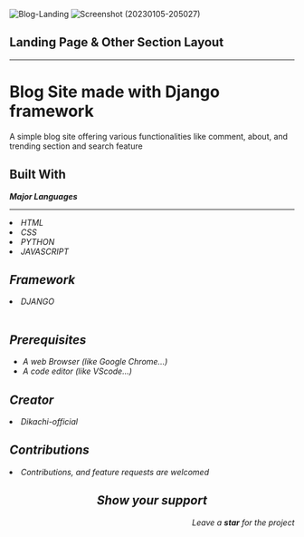 ![Blog-Landing](https://user-images.githubusercontent.com/86185353/210870165-9769b69a-53e7-4d61-8d73-62010748b1cf.jpg)
![Screenshot (20230105-205027)](https://user-images.githubusercontent.com/86185353/210870336-83985732-e47a-4f3a-8a32-49d0f8f02686.jpg)
<h2>Landing Page & Other Section Layout</h2>
<hr>
<h1>Blog Site made with Django framework</h1>
<p> A simple blog site offering various functionalities like comment, about, and trending section and search feature</p>
<h2>Built With</h2>
<strong><i><p>Major Languages</p><i></strong>
<hr>
<li>HTML</li>
<li>CSS</li>
<li>PYTHON</li>
<li>JAVASCRIPT</li>
<h2>Framework</h2>
<li>DJANGO</li><br>
<h2>Prerequisites</h2>
<ul>
<li> A web Browser (like Google Chrome...)</li>
<li> A code editor (like VScode...)</li>
</ul>
<h2>Creator</h2>
<li>Dikachi-official</li>
<h2>Contributions</h2>
<li>Contributions, and feature requests are welcomed</li>
<h2 align="center">Show your support</h2>
<p align="right">Leave a <strong><i>star</i></strong> for the project</p> 
